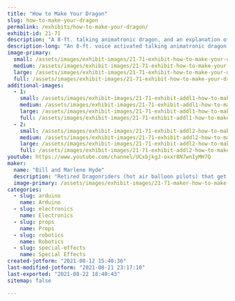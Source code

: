 ```yaml
---
title: "How to Make Your Dragon"
slug: how-to-make-your-dragon
permalink: /exhibits/how-to-make-your-dragon/
exhibit-id: 21-71
description: "A 8-ft. talking animatronic dragon, and an explanation of microcontrollers and servos. "
description-long: "An 8-ft. voice activated talking animatronic dragon that will tell how it is made, from what microcontrollers, servos, linear actuators and other dragon parts are, as the maker converses with his creation."
image-primary: 
  small: /assets/images/exhibit-images/21-71-exhibit-how-to-make-your-dragon-sam-0033-small.JPG
  medium: /assets/images/exhibit-images/21-71-exhibit-how-to-make-your-dragon-sam-0033-medium.JPG
  large: /assets/images/exhibit-images/21-71-exhibit-how-to-make-your-dragon-sam-0033-large.JPG
  full: /assets/images/exhibit-images/21-71-exhibit-how-to-make-your-dragon-sam-0033-full.JPG
additional-images: 
  - 1:
    small: /assets/images/exhibit-images/21-71-exhibit-addl1-how-to-make-your-dragon-sam-0027-small.JPG
    medium: /assets/images/exhibit-images/21-71-exhibit-addl1-how-to-make-your-dragon-sam-0027-medium.JPG
    large: /assets/images/exhibit-images/21-71-exhibit-addl1-how-to-make-your-dragon-sam-0027-large.JPG
    full: /assets/images/exhibit-images/21-71-exhibit-addl1-how-to-make-your-dragon-sam-0027-full.JPG
  - 2:
    small: /assets/images/exhibit-images/21-71-exhibit-addl2-how-to-make-your-dragon-sam-0032-small.JPG
    medium: /assets/images/exhibit-images/21-71-exhibit-addl2-how-to-make-your-dragon-sam-0032-medium.JPG
    large: /assets/images/exhibit-images/21-71-exhibit-addl2-how-to-make-your-dragon-sam-0032-large.JPG
    full: /assets/images/exhibit-images/21-71-exhibit-addl2-how-to-make-your-dragon-sam-0032-full.JPG
youtube: https://www.youtube.com/channel/UCxbjkgJ-oxxr8N7wnIyMH7Q
maker: 
  name: "Bill and Marlene Hyde"
  description: "Retired Dragonriders (hot air balloon pilots) that get a kick out of making things"
  image-primary: /assets/images/exhibit-images/21-71-maker-how-to-make-your-dragon-bloonpilots-medium.jpg
categories: 
  - slug: arduino
    name: Arduino
  - slug: electronics
    name: Electronics
  - slug: props
    name: Props
  - slug: robotics
    name: Robotics
  - slug: special-effects
    name: Special Effects
created-jotform: "2021-08-12 15:40:36"
last-modified-jotform: "2021-08-21 23:17:10"
last-exported: "2021-08-22 18:40:43"
sitemap: false

---
```

